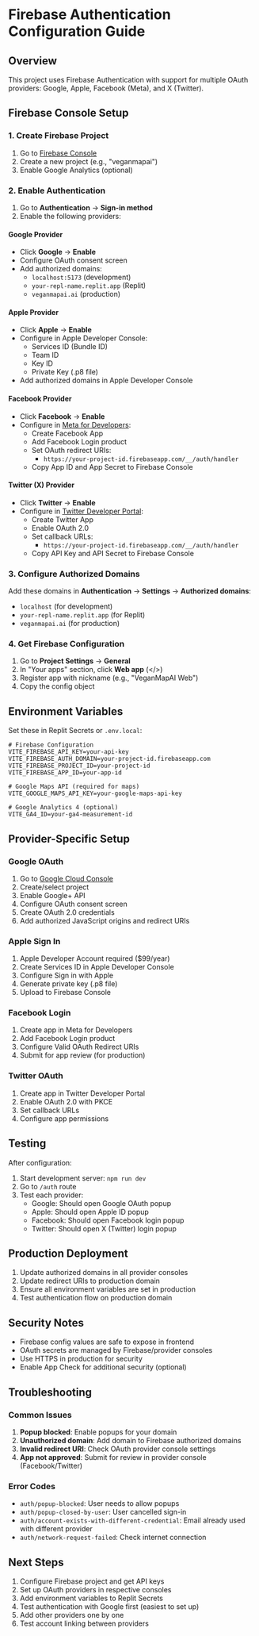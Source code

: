 # Firebase Authentication Configuration Guide

## Overview
This project uses Firebase Authentication with support for multiple OAuth providers: Google, Apple, Facebook (Meta), and X (Twitter).

## Firebase Console Setup

### 1. Create Firebase Project
1. Go to [Firebase Console](https://console.firebase.google.com)
2. Create a new project (e.g., "veganmapai")
3. Enable Google Analytics (optional)

### 2. Enable Authentication
1. Go to **Authentication** → **Sign-in method**
2. Enable the following providers:

#### Google Provider
- Click **Google** → **Enable**
- Configure OAuth consent screen
- Add authorized domains:
  - `localhost:5173` (development)
  - `your-repl-name.replit.app` (Replit)
  - `veganmapai.ai` (production)

#### Apple Provider
- Click **Apple** → **Enable**
- Configure in Apple Developer Console:
  - Services ID (Bundle ID)
  - Team ID
  - Key ID
  - Private Key (.p8 file)
- Add authorized domains in Apple Developer Console

#### Facebook Provider
- Click **Facebook** → **Enable**
- Configure in [Meta for Developers](https://developers.facebook.com):
  - Create Facebook App
  - Add Facebook Login product
  - Set OAuth redirect URIs:
    - `https://your-project-id.firebaseapp.com/__/auth/handler`
  - Copy App ID and App Secret to Firebase Console

#### Twitter (X) Provider
- Click **Twitter** → **Enable**
- Configure in [Twitter Developer Portal](https://developer.twitter.com):
  - Create Twitter App
  - Enable OAuth 2.0
  - Set callback URLs:
    - `https://your-project-id.firebaseapp.com/__/auth/handler`
  - Copy API Key and API Secret to Firebase Console

### 3. Configure Authorized Domains
Add these domains in **Authentication** → **Settings** → **Authorized domains**:
- `localhost` (for development)
- `your-repl-name.replit.app` (for Replit)
- `veganmapai.ai` (for production)

### 4. Get Firebase Configuration
1. Go to **Project Settings** → **General**
2. In "Your apps" section, click **Web app** (</>)
3. Register app with nickname (e.g., "VeganMapAI Web")
4. Copy the config object

## Environment Variables

Set these in Replit Secrets or `.env.local`:

```env
# Firebase Configuration
VITE_FIREBASE_API_KEY=your-api-key
VITE_FIREBASE_AUTH_DOMAIN=your-project-id.firebaseapp.com
VITE_FIREBASE_PROJECT_ID=your-project-id
VITE_FIREBASE_APP_ID=your-app-id

# Google Maps API (required for maps)
VITE_GOOGLE_MAPS_API_KEY=your-google-maps-api-key

# Google Analytics 4 (optional)
VITE_GA4_ID=your-ga4-measurement-id
```

## Provider-Specific Setup

### Google OAuth
1. Go to [Google Cloud Console](https://console.cloud.google.com)
2. Create/select project
3. Enable Google+ API
4. Configure OAuth consent screen
5. Create OAuth 2.0 credentials
6. Add authorized JavaScript origins and redirect URIs

### Apple Sign In
1. Apple Developer Account required ($99/year)
2. Create Services ID in Apple Developer Console
3. Configure Sign in with Apple
4. Generate private key (.p8 file)
5. Upload to Firebase Console

### Facebook Login
1. Create app in Meta for Developers
2. Add Facebook Login product
3. Configure Valid OAuth Redirect URIs
4. Submit for app review (for production)

### Twitter OAuth
1. Create app in Twitter Developer Portal
2. Enable OAuth 2.0 with PKCE
3. Set callback URLs
4. Configure app permissions

## Testing

After configuration:

1. Start development server: `npm run dev`
2. Go to `/auth` route
3. Test each provider:
   - Google: Should open Google OAuth popup
   - Apple: Should open Apple ID popup
   - Facebook: Should open Facebook login popup
   - Twitter: Should open X (Twitter) login popup

## Production Deployment

1. Update authorized domains in all provider consoles
2. Update redirect URIs to production domain
3. Ensure all environment variables are set in production
4. Test authentication flow on production domain

## Security Notes

- Firebase config values are safe to expose in frontend
- OAuth secrets are managed by Firebase/provider consoles
- Use HTTPS in production for security
- Enable App Check for additional security (optional)

## Troubleshooting

### Common Issues

1. **Popup blocked**: Enable popups for your domain
2. **Unauthorized domain**: Add domain to Firebase authorized domains
3. **Invalid redirect URI**: Check OAuth provider console settings
4. **App not approved**: Submit for review in provider console (Facebook/Twitter)

### Error Codes

- `auth/popup-blocked`: User needs to allow popups
- `auth/popup-closed-by-user`: User cancelled sign-in
- `auth/account-exists-with-different-credential`: Email already used with different provider
- `auth/network-request-failed`: Check internet connection

## Next Steps

1. Configure Firebase project and get API keys
2. Set up OAuth providers in respective consoles
3. Add environment variables to Replit Secrets
4. Test authentication with Google first (easiest to set up)
5. Add other providers one by one
6. Test account linking between providers